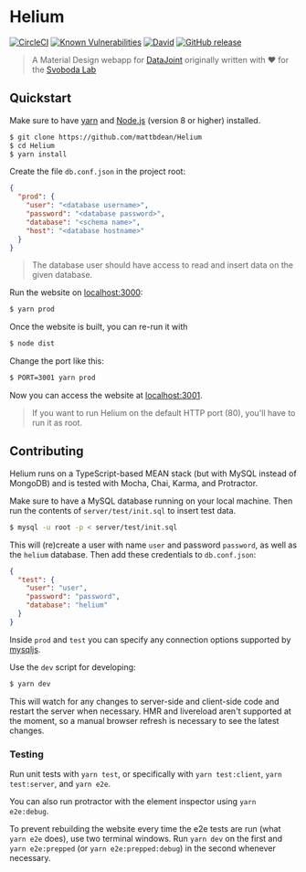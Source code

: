 # Helium

[![CircleCI](https://img.shields.io/circleci/project/github/mattbdean/Helium.svg)](https://circleci.com/gh/mattbdean/Helium)
[![Known Vulnerabilities](https://snyk.io/test/github/mattbdean/Helium/badge.svg)](https://snyk.io/test/github/mattbdean/Helium)
[![David](https://img.shields.io/david/mattbdean/Helium.svg)](https://david-dm.org/mattbdean/Helium)
[![GitHub release](https://img.shields.io/github/release/mattbdean/Helium.svg)](https://github.com/mattbdean/Helium/releases)

> A Material Design webapp for [DataJoint](https://datajoint.github.io/) originally written with :heart: for the [Svoboda Lab](https://www.janelia.org/lab/svoboda-lab)

## Quickstart

Make sure to have [yarn](https://yarnpkg.com/lang/en/docs/install/) and [Node.js](https://nodejs.org/en/download/) (version 8 or higher) installed.

```sh
$ git clone https://github.com/mattbdean/Helium
$ cd Helium
$ yarn install
```

Create the file `db.conf.json` in the project root:

```json
{
  "prod": {
    "user": "<database username>",
    "password": "<database password>",
    "database": "<schema name>",
    "host": "<database hostname>"
  }
}
```

> The database user should have access to read and insert data on the given database.

Run the website on [localhost:3000](http://localhost:3000):

```sh
$ yarn prod
```

Once the website is built, you can re-run it with

```sh
$ node dist
```

Change the port like this:

```sh
$ PORT=3001 yarn prod
```

Now you can access the website at [localhost:3001](http://localhost:3001).

> If you want to run Helium on the default HTTP port (80), you'll have to run it as root. 

## Contributing

Helium runs on a TypeScript-based MEAN stack (but with MySQL instead of MongoDB) and is tested with Mocha, Chai, Karma, and Protractor.

Make sure to have a MySQL database running on your local machine. Then run the contents of `server/test/init.sql` to insert test data.

```sh
$ mysql -u root -p < server/test/init.sql
```

This will (re)create a user with name `user` and password `password`, as well as the `helium` database. Then add these credentials to `db.conf.json`:

```json
{
  "test": {
    "user": "user",
    "password": "password",
    "database": "helium"
  }
}
```

Inside  `prod` and `test` you can specify any connection options supported by [mysqljs](https://github.com/mysqljs/mysql#connection-options).

Use the `dev` script for developing:

```sh
$ yarn dev
```

This will watch for any changes to server-side and client-side code and restart the server when necessary. HMR and livereload aren't supported at the moment, so a manual browser refresh is necessary to see the latest changes.

### Testing

Run unit tests with `yarn test`, or specifically with `yarn test:client`, `yarn test:server`, and `yarn e2e`.

You can also run protractor with the element inspector using `yarn e2e:debug`.

To prevent rebuilding the website every time the e2e tests are run (what `yarn e2e` does), use two terminal windows. Run `yarn dev` on the first and `yarn e2e:prepped` (or `yarn e2e:prepped:debug`) in the second whenever necessary.

